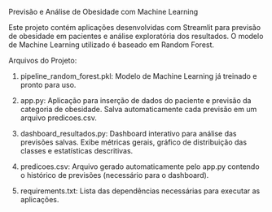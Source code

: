 Previsão e Análise de Obesidade com Machine Learning

Este projeto contém aplicações desenvolvidas com Streamlit para previsão de obesidade em pacientes e análise exploratória dos resultados. O modelo de Machine Learning utilizado é baseado em Random Forest.

Arquivos do Projeto:

1) pipeline_random_forest.pkl:
   Modelo de Machine Learning já treinado e pronto para uso.

2) app.py:
   Aplicação para inserção de dados do paciente e previsão da categoria de obesidade.
   Salva automaticamente cada previsão em um arquivo predicoes.csv.

3) dashboard_resultados.py:
   Dashboard interativo para análise das previsões salvas. Exibe métricas gerais, gráfico de distribuição das classes e estatísticas descritivas.

4) predicoes.csv:
   Arquivo gerado automaticamente pelo app.py contendo o histórico de previsões (necessário para o dashboard).

5) requirements.txt:
   Lista das dependências necessárias para executar as aplicações.


